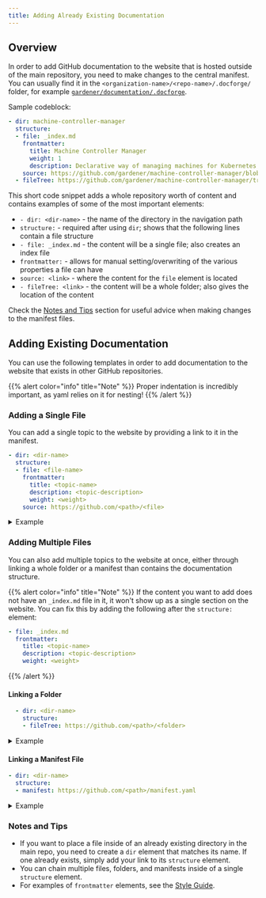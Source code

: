 ```yaml
---
title: Adding Already Existing Documentation
---
```


## Overview

In order to add GitHub documentation to the website that is hosted outside of the main repository, you need to make changes to the central manifest. You can usually find it in the `<organization-name>/<repo-name>/.docforge/` folder, for example [`gardener/documentation/.docforge`](https://github.com/gardener/documentation/tree/master/.docforge).

Sample codeblock:
```yaml
- dir: machine-controller-manager
  structure:
  - file: _index.md
    frontmatter:
      title: Machine Controller Manager
      weight: 1
      description: Declarative way of managing machines for Kubernetes cluster
    source: https://github.com/gardener/machine-controller-manager/blob/master/README.md
  - fileTree: https://github.com/gardener/machine-controller-manager/tree/master/docs
```

This short code snippet adds a whole repository worth of content and contains examples of some of the most important elements:
- `- dir: <dir-name>` - the name of the directory in the navigation path
- `structure:` - required after using `dir`; shows that the following lines contain a file structure
- `- file: _index.md` - the content will be a single file; also creates an index file
- `frontmatter:` - allows for manual setting/overwriting of the various properties a file can have
- `source: <link>` - where the content for the `file` element is located
- `- fileTree: <link>` - the content will be a whole folder; also gives the location of the content

Check the [Notes and Tips](#notes-and-tips) section for useful advice when making changes to the manifest files.

## Adding Existing Documentation

You can use the following templates in order to add documentation to the website that exists in other GitHub repositories.

{{% alert color="info"  title="Note" %}}
Proper indentation is incredibly important, as yaml relies on it for nesting!
{{% /alert %}}

### Adding a Single File

You can add a single topic to the website by providing a link to it in the manifest.

```yaml
- dir: <dir-name>
  structure:
  - file: <file-name>
    frontmatter:
      title: <topic-name>
      description: <topic-description>
      weight: <weight>
    source: https://github.com/<path>/<file>
```

<details>
<summary>Example</summary>

```yaml
- dir: dashboard
  structure:
  - file: _index.md
    frontmatter:
      title: Dashboard
      description: The web UI for managing your projects and clusters
      weight: 3
    source: https://github.com/gardener/dashboard/blob/master/README.md
```
</details>

### Adding Multiple Files

You can also add multiple topics to the website at once, either through linking a whole folder or a manifest than contains the documentation structure.

{{% alert color="info"  title="Note" %}}
If the content you want to add does not have an `_index.md` file in it, it won't show up as a single section on the website. You can fix this by adding the following after the `structure:` element:

```yaml
- file: _index.md
  frontmatter:
    title: <topic-name>
    description: <topic-description>
    weight: <weight>
```
{{% /alert %}}

#### Linking a Folder

```yaml
  - dir: <dir-name>
    structure:
    - fileTree: https://github.com/<path>/<folder>
```

<details>
<summary>Example</summary>

```yaml
  - dir: development
    structure:
    - fileTree: https://github.com/gardener/gardener/tree/master/docs/development
```
</details>

#### Linking a Manifest File

```yaml
- dir: <dir-name>
  structure:
  - manifest: https://github.com/<path>/manifest.yaml
```

<details>
<summary>Example</summary>

```yaml
- dir: extensions
  structure:
  - manifest: https://github.com/gardener/documentation/blob/master/.docforge/documentation/gardener-extensions/gardener-extensions.yaml
```
</details>

### Notes and Tips

- If you want to place a file inside of an already existing directory in the main repo, you need to create a `dir` element that matches its name. If one already exists, simply add your link to its `structure` element.
- You can chain multiple files, folders, and manifests inside of a single `structure` element.
- For examples of `frontmatter` elements, see the [Style Guide](./style-guide/_index.md#front-matter).
